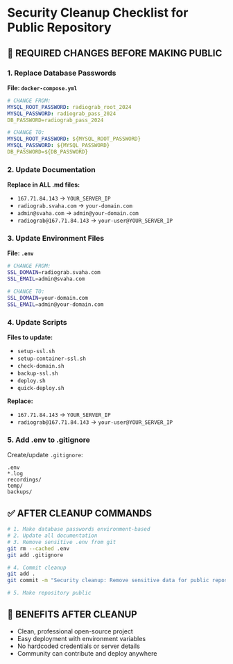 # Security Cleanup Checklist for Public Repository

## 🚨 REQUIRED CHANGES BEFORE MAKING PUBLIC

### 1. Replace Database Passwords
**File: `docker-compose.yml`**
```yaml
# CHANGE FROM:
MYSQL_ROOT_PASSWORD: radiograb_root_2024
MYSQL_PASSWORD: radiograb_pass_2024
DB_PASSWORD=radiograb_pass_2024

# CHANGE TO:
MYSQL_ROOT_PASSWORD: ${MYSQL_ROOT_PASSWORD}
MYSQL_PASSWORD: ${MYSQL_PASSWORD}  
DB_PASSWORD=${DB_PASSWORD}
```

### 2. Update Documentation
**Replace in ALL .md files:**
- `167.71.84.143` → `YOUR_SERVER_IP`
- `radiograb.svaha.com` → `your-domain.com`
- `admin@svaha.com` → `admin@your-domain.com`
- `radiograb@167.71.84.143` → `your-user@YOUR_SERVER_IP`

### 3. Update Environment Files
**File: `.env`**
```bash
# CHANGE FROM:
SSL_DOMAIN=radiograb.svaha.com
SSL_EMAIL=admin@svaha.com

# CHANGE TO:
SSL_DOMAIN=your-domain.com
SSL_EMAIL=admin@your-domain.com
```

### 4. Update Scripts
**Files to update:**
- `setup-ssl.sh`
- `setup-container-ssl.sh` 
- `check-domain.sh`
- `backup-ssl.sh`
- `deploy.sh`
- `quick-deploy.sh`

**Replace:**
- `167.71.84.143` → `YOUR_SERVER_IP`
- `radiograb@167.71.84.143` → `your-user@YOUR_SERVER_IP`

### 5. Add .env to .gitignore
Create/update `.gitignore`:
```
.env
*.log
recordings/
temp/
backups/
```

## ✅ AFTER CLEANUP COMMANDS

```bash
# 1. Make database passwords environment-based
# 2. Update all documentation 
# 3. Remove sensitive .env from git
git rm --cached .env
git add .gitignore

# 4. Commit cleanup
git add .
git commit -m "Security cleanup: Remove sensitive data for public repository"

# 5. Make repository public
```

## 🎯 BENEFITS AFTER CLEANUP

- Clean, professional open-source project
- Easy deployment with environment variables
- No hardcoded credentials or server details
- Community can contribute and deploy anywhere